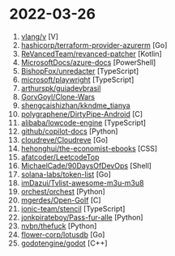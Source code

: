 # 2022-03-26

1. [vlang/v](https://github.com/vlang/v "Simple, fast, safe, compiled language for developing maintainable software. Compiles itself in <1s with zero library dependencies. https://vlang.io") [V]
2. [hashicorp/terraform-provider-azurerm](https://github.com/hashicorp/terraform-provider-azurerm "Terraform provider for Azure Resource Manager") [Go]
3. [ReVancedTeam/revanced-patcher](https://github.com/ReVancedTeam/revanced-patcher "Repo for the patcher used by ReVanced") [Kotlin]
4. [MicrosoftDocs/azure-docs](https://github.com/MicrosoftDocs/azure-docs "Open source documentation of Microsoft Azure") [PowerShell]
5. [BishopFox/unredacter](https://github.com/BishopFox/unredacter "Never ever ever use pixelation as a redaction technique") [TypeScript]
6. [microsoft/playwright](https://github.com/microsoft/playwright "Playwright is a framework for Web Testing and Automation. It allows testing Chromium, Firefox and WebKit with a single API.") [TypeScript]
7. [arthurspk/guiadevbrasil](https://github.com/arthurspk/guiadevbrasil "GUIA EXTENSO DE PROGRAMAÇÃO:") 
8. [GorvGoyl/Clone-Wars](https://github.com/GorvGoyl/Clone-Wars "100+ open-source clones of popular sites like Airbnb, Amazon, Instagram, Netflix, Tiktok, Spotify, Whatsapp, Youtube etc. See source code, demo links, tech stack, github stars.") 
9. [shengcaishizhan/kkndme_tianya](https://github.com/shengcaishizhan/kkndme_tianya "天涯 kkndme 神贴聊房价") 
10. [polygraphene/DirtyPipe-Android](https://github.com/polygraphene/DirtyPipe-Android "Dirty Pipe root exploit for Android (Pixel 6)") [C]
11. [alibaba/lowcode-engine](https://github.com/alibaba/lowcode-engine "An enterprise-class low-code technology stack with scale-out design / 一套面向扩展设计的企业级低代码技术体系") [TypeScript]
12. [github/copilot-docs](https://github.com/github/copilot-docs "Documentation for GitHub Copilot") [Python]
13. [cloudreve/Cloudreve](https://github.com/cloudreve/Cloudreve "🌩支持多家云存储的云盘系统 (Self-hosted file management and sharing system, supports multiple storage providers)") [Go]
14. [hehonghui/the-economist-ebooks](https://github.com/hehonghui/the-economist-ebooks "经济学人(含音频)、纽约客、自然、新科学人、卫报、科学美国人、连线、大西洋月刊、国家地理等英语杂志免费下载、订阅(kindle推送),支持epub、mobi、pdf格式, 每周更新. The Economist 、The New Yorker 、Nature、The Atlantic 、New Scientist、The Guardian、Scientific American、Wired magazines, free download and subscription for kindle, mobi、epub、pdf format.") [CSS]
15. [afatcoder/LeetcodeTop](https://github.com/afatcoder/LeetcodeTop "汇总各大互联网公司容易考察的高频leetcode题🔥") 
16. [MichaelCade/90DaysOfDevOps](https://github.com/MichaelCade/90DaysOfDevOps "This repository is my documenting repository for learning the world of DevOps. I started this journey on the 1st January 2022 and I plan to run to March 31st for a complete 90-day romp on spending an hour a day including weekends to get a foundational knowledge across a lot of different areas that make up DevOps.") [Shell]
17. [solana-labs/token-list](https://github.com/solana-labs/token-list "The community maintained Solana token registry") [Go]
18. [imDazui/Tvlist-awesome-m3u-m3u8](https://github.com/imDazui/Tvlist-awesome-m3u-m3u8 "直播源相关资源汇总 📺 💯 IPTV、M3U —— 勤洗手、戴口罩，祝愿所有人百毒不侵") 
19. [orchest/orchest](https://github.com/orchest/orchest "Build data pipelines, the easy way 🛠️") [Python]
20. [mgerdes/Open-Golf](https://github.com/mgerdes/Open-Golf "A cross-platform minigolf game written in C.") [C]
21. [ionic-team/stencil](https://github.com/ionic-team/stencil "A toolchain for building scalable, enterprise-ready component systems on top of TypeScript and Web Component standards. Stencil components can be distributed natively to React, Angular, Vue, and traditional web developers from a single, framework-agnostic codebase.") [TypeScript]
22. [jonkpirateboy/Pass-fur-alle](https://github.com/jonkpirateboy/Pass-fur-alle "Since Polisens web queueing solution for getting a passport sucks, and it is more or less impossible to book a time, I wrote this small python script. What it does is that it automates the searching for a bookable time. In the file you just change the constants to your information and away you go. :)") [Python]
23. [nvbn/thefuck](https://github.com/nvbn/thefuck "Magnificent app which corrects your previous console command.") [Python]
24. [flower-corp/lotusdb](https://github.com/flower-corp/lotusdb "Fast k/v storage compatible with lsm tree and b+tree, inspired by SLM-DB in USENIX FAST ’19.") [Go]
25. [godotengine/godot](https://github.com/godotengine/godot "Godot Engine – Multi-platform 2D and 3D game engine") [C++]
